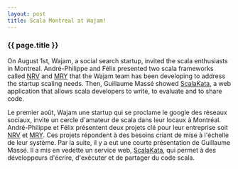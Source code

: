 ```yaml
---
layout: post
title: Scala Montreal at Wajam!
---
```


### {{ page.title }}

On August 1st, Wajam, a social search startup, invited the scala enthusiasts in Montreal. André-Philippe and Félix presented two scala frameworks called [NRV](https://github.com/wajam/nrv) and [MRY](https://github.com/wajam/mry) that the Wajam team has been developing to address the startup scaling needs. Then, Guillaume Massé showed [ScalaKata](http://www.scalakata.com/), a web application that allows scala developers to write, to evaluate and to share code.

Le premier août, Wajam une startup qui se proclame le google des réseaux sociaux, invite un cercle d'amateur de scala dans leur locaux à Montréal. André-Philippe et Félix présentent deux projets clé pour leur entreprise soit [NRV](https://github.com/wajam/nrv) et [MRY](https://github.com/wajam/mry). Ces projets répondent à des besoins criant de mise à l'échelle de leur système. Par la suite, il y a eut une courte présentation de Guillaume Massé. Il a mis en vedette un service web, [ScalaKata](http://www.scalakata.com/), qui permet à des développeurs d'écrire, d'exécuter et de partager du code scala.